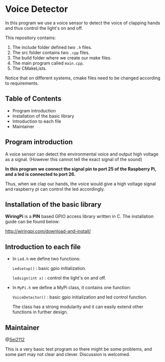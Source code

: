 # Voice Detector

In this program we use a voice sensor to detect the voice of clapping hands and thus control the light's on and off.

 This repository contains:

1. The include folder defined two `.h` files.
2. The src folder contains two `.cpp` files.
3. The build folder where we create our make files.
4.  The main program called `main.cpp`.
5. The CMakeLists.

Notice that on different systems, cmake files need to be changed according to requirements.

## Table of Contents

* Program introduction
* Installation of the basic library
* Introduction to each file
* Maintainer

## Program introduction

A voice sensor can detect the environmental voice and output high voltage as a signal. (However this cannot tell the exact signal of the sound)

**In this program we connect the signal pin to port 25 of the Raspberry Pi, and a led is connected to port 26.**

Thus, when we clap our hands, the voice would give a high voltage signal and raspberry pi can control the led accordingly.  

## Installation of the basic library

**WiringPi** is a **PIN** based GPIO access library written in C. The installation guide can be found below:

http://wiringpi.com/download-and-install/

## Introduction to each file

* In `Led.h`  we define two functions:

  `Ledsetup()` : basic gpio initialization.

  `ledsign(int x)` : control the light's on and off.

* In `MyPi.h` we define a MyPi class, it contains one function:

  `VoiceDetector()` : basic gpio initialization and led control function.

  The class has a strong modularity and it can easily extend other functions in further design. 

## Maintainer

@[Sei2112](https://github.com/Sei2112)

This is a very basic test program so there might be some problems, and some part may not clear and clever. Discussion is welcomed. 

